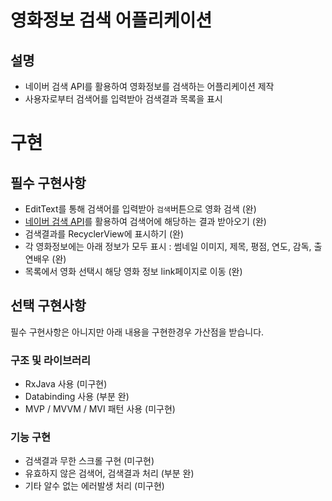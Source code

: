 # 영화정보 검색 어플리케이션
## 설명
- 네이버 검색 API를 활용하여 영화정보를 검색하는 어플리케이션 제작
- 사용자로부터 검색어를 입력받아 검색결과 목록을 표시

# 구현
## 필수 구현사항

- EditText를 통해 검색어를 입력받아 `검색`버튼으로 영화 검색 (완)
- [네이버 검색 API](https://developers.naver.com/docs/search/movie/)를 활용하여 검색어에 해당하는 결과 받아오기 (완)
- 검색결과를 RecyclerView에 표시하기 (완)
- 각 영화정보에는 아래 정보가 모두 표시
: 썸네일 이미지, 제목, 평점, 연도, 감독, 출연배우  (완)
- 목록에서 영화 선택시 해당 영화 정보 link페이지로 이동 (완)
## 선택 구현사항
필수 구현사항은 아니지만 아래 내용을 구현한경우 가산점을 받습니다.
### 구조 및 라이브러리
- RxJava 사용 (미구현)
- Databinding 사용 (부분 완)
- MVP / MVVM / MVI 패턴 사용 (미구현)

### 기능 구현
- 검색결과 무한 스크롤 구현 (미구현)
- 유효하지 않은 검색어, 검색결과 처리 (부분 완)
- 기타 알수 없는 에러발생 처리 (미구현)
